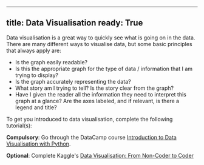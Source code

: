 
---
title: Data Visualisation
ready: True
---

Data visualisation is a great way to quickly see what is going on in the data. There are many different ways to visualise data, but some basic principles that always apply are:
- Is the graph easily readable?
- Is this the appropriate graph for the type of data / information that I am trying to display?
- Is the graph accurately representing the data?
- What story am I trying to tell? Is the story clear from the graph?
- Have I given the reader all the information they need to interpret this graph at a glance? Are the axes labeled, and if relevant, is there a legend and title?

To get you introduced to data visualisation, complete the following tutorial(s):

**Compulsory**: Go through the DataCamp course [Introduction to Data Visualisation with
Python](https://www.datacamp.com/courses/introduction-to-data-visualization-with-python).

**Optional**: Complete Kaggle's [Data Visualisation: From Non-Coder to Coder](https://www.kaggle.com/learn/data-visualization-from-non-coder-to-coder)
